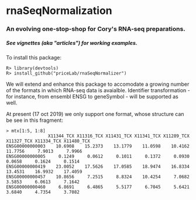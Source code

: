 # rnaSeqNormalization
### An evolving one-stop-shop for Cory's RNA-seq preparations.

##### See vignettes (aka "articles") for working examples.

To install this package:

```
R> library(devtools)
R> install_github("priceLab/rnaSeqNormalizer")
```

We will extend and enhance this package to accomodate a growing number
of the formats in which RNA-seq data is avaialble.  Identifier
transformation - for instance, from ensembl ENSG to geneSymbol - will
be supported as well.

At present (17 oct 2019) we only support one format, whose structure
can be see in this fragment:

```
> mtx[1:5, 1:8]
                X11344_TCX X11316_TCX X11431_TCX X11341_TCX X11289_TCX X11327_TCX X11334_TCX X11480_TCX
ENSG00000000003    10.6908    15.2373    13.1779    11.0598    10.4162    11.7756     7.9013     7.9966
ENSG00000000005     0.1249     0.0612     0.1011     0.1372     0.0930     0.0658     0.1624     0.1514
ENSG00000000419    23.0052    17.5626    17.0585    18.9474    16.8334    13.4531    16.9932    17.4059
ENSG00000000457    10.8656     7.2515     8.8324    10.4254     7.0682     3.5853     6.0613     7.1642
ENSG00000000460     6.8691     6.4865     5.5177     6.7045     5.6421     3.6840     4.7354     3.7082
```



